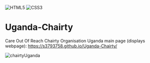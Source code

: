![HTML5](https://img.shields.io/badge/html5-%23E34F26.svg?style=for-the-badge&logo=html5&logoColor=white) ![CSS3](https://img.shields.io/badge/css3-%231572B6.svg?style=for-the-badge&logo=css3&logoColor=white) 

# Uganda-Chairty



Care Out Of Reach Chairty Organisation Uganda main page (displays webpage): https://s3793758.github.io/Uganda-Chairty/


 
![chairtyUganda](https://user-images.githubusercontent.com/58293386/163663769-4f794666-3490-4915-905b-c4a2bc2e27e9.png)
